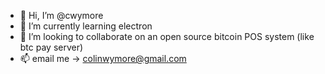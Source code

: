 - 👋 Hi, I’m @cwymore
- 🌱 I’m currently learning electron
- 💞️ I’m looking to collaborate on an open source bitcoin POS system (like btc pay server)
- 📫 email me -> colinwymore@gmail.com

<!---
cwymore/cwymore is a ✨ special ✨ repository because its `README.md` (this file) appears on your GitHub profile.
You can click the Preview link to take a look at your changes.
--->

